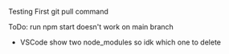 Testing First git pull command

ToDo:
run npm start doesn't work on main branch 
- VSCode show two node_modules so idk which one to delete

